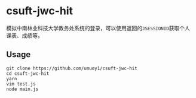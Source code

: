 # csuft-jwc-hit
模拟中南林业科技大学教务处系统的登录，可以使用返回的`JSESSIONID`获取个人课表、成绩等。
## Usage
```
git clone https://github.com/umuoy1/csuft-jwc-hit
cd csuft-jwc-hit
yarn
vim test.js
node main.js
```
